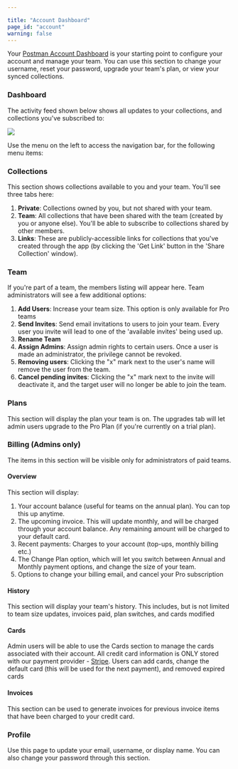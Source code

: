 ```yaml
---

title: "Account Dashboard"
page_id: "account"
warning: false
---
```


Your [Postman Account Dashboard][0] is your starting point to configure your account and manage your team. You can use this section to change your username, reset your password, upgrade your team's plan, or view your synced collections.

### Dashboard

The activity feed shown below shows all updates to your collections, and collections you've subscribed to: 

[![](https://www.getpostman.com/img/v1/docs/activityFeed.png)
][1]

Use the menu on the left to access the navigation bar, for the following menu items:

### Collections

This section shows collections available to you and your team. You'll see three tabs here: 

1. **Private**: Collections owned by you, but not shared with your team. 
2. **Team**: All collections that have been shared with the team (created by you or anyone else). You'll be able to subscribe to collections shared by other members.
3. **Links**: These are publicly-accessible links for collections that you've created through the app (by clicking the 'Get Link' button in the 'Share Collection' window). 

### Team

If you're part of a team, the members listing will appear here. Team administrators will see a few additional options: 

1. **Add Users**: Increase your team size. This option is only available for Pro teams
2. **Send Invites**: Send email invitations to users to join your team. Every user you invite will lead to one of the 'available invites' being used up.
3. **Rename Team**
4. **Assign Admins**: Assign admin rights to certain users. Once a user is made an administrator, the privilege cannot be revoked.
5. **Removing users**: Clicking the "x" mark next to the user's name will remove the user from the team.
6. **Cancel pending invites**: Clicking the "x" mark next to the invite will deactivate it, and the target user will no longer be able to join the team.

### Plans

This section will display the plan your team is on. The upgrades tab will let admin users upgrade to the Pro Plan (if you're currently on a trial plan). 

### Billing (Admins only)

The items in this section will be visible only for administrators of paid teams.

#### Overview

This section will display:

1. Your account balance (useful for teams on the annual plan). You can top this up anytime.
2. The upcoming invoice. This will update monthly, and will be charged through your account balance. Any remaining amount will be charged to your default card.
3. Recent payments: Charges to your account (top-ups, monthly billing etc.)
4. The Change Plan option, which will let you switch between Annual and Monthly payment options, and change the size of your team.
5. Options to change your billing email, and cancel your Pro subscription

#### History

This section will display your team's history. This includes, but is not limited to team size updates, invoices paid, plan switches, and cards modified

#### Cards

Admin users will be able to use the Cards section to manage the cards associated with their account. All credit card information is ONLY stored with our payment provider - [Stripe][2]. Users can add cards, change the default card (this will be used for the next payment), and removed expired cards

#### Invoices

This section can be used to generate invoices for previous invoice items that have been charged to your credit card.

<div id="account-profile"></div>

### Profile

Use this page to update your email, username, or display name.
You can also change your password through this section.

[0]: https://app.getpostman.com/dashboard
[1]: https://www.getpostman.com/img/v1/docs/activityFeed.png
[2]: https://www.stripe.com/
